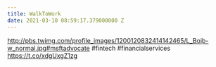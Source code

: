 ```yaml
---
title: WalkToWork
date: 2021-03-10 08:59:17.379000000 Z
---
```


 http://pbs.twimg.com/profile_images/1200120832414142465/L_Bojb-w_normal.jpg#msftadvocate #fintech #financialservices https://t.co/xdgUxgZ1zg